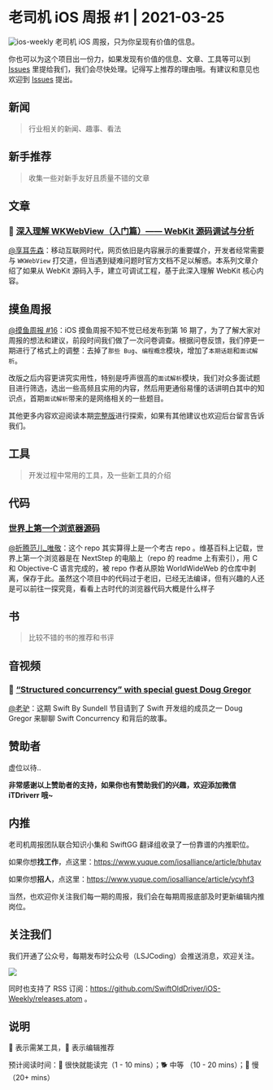 # 老司机 iOS 周报 #1 | 2021-03-25

![ios-weekly](https://github.com/SwiftOldDriver/iOS-Weekly/blob/master/assets/ios-weekly.png?raw=true)
老司机 iOS 周报，只为你呈现有价值的信息。

你也可以为这个项目出一份力，如果发现有价值的信息、文章、工具等可以到 [Issues](https://github.com/SwiftOldDriver/iOS-Weekly/issues) 里提给我们，我们会尽快处理。记得写上推荐的理由哦。有建议和意见也欢迎到 [Issues](https://github.com/SwiftOldDriver/iOS-Weekly/issues) 提出。

## 新闻

> 行业相关的新闻、趣事、看法

## 新手推荐

> 收集一些对新手友好且质量不错的文章

## 文章

### 🐢 [深入理解 WKWebView（入门篇）—— WebKit 源码调试与分析](https://mp.weixin.qq.com/s/VdkVBIQwj7WkAk8-5wppmQ)

[@享耳先森](https://github.com/iblacksun)：移动互联网时代，网页依旧是内容展示的重要媒介，开发者经常需要与 `WKWebView` 打交道，但当遇到疑难问题时官方文档不足以解惑。本系列文章介绍了如果从 WebKit 源码入手，建立可调试工程，基于此深入理解 WebKit 核心内容。

## 摸鱼周报

[@摸鱼周报 #16](https://mp.weixin.qq.com/s/nuij8iKsARAF2rLwkVtA8w)：iOS 摸鱼周报不知不觉已经发布到第 16 期了，为了了解大家对周报的想法和建议，前段时间我们做了一次问卷调查。根据问卷反馈，我们停更一期进行了格式上的调整：去掉了`那些 Bug`、`编程概念`模块，增加了`本期话题`和`面试解析`。

改版之后内容更讲究实用性，特别是呼声很高的`面试解析`模块，我们对众多面试题目进行筛选，选出一些高频且实用的内容，然后用更通俗易懂的话讲明白其中的知识点，首期`面试解析`带来的是网络相关的一些题目。

其他更多内容欢迎阅读本期[完整版](https://mp.weixin.qq.com/s/nuij8iKsARAF2rLwkVtA8w)进行探索，如果有其他建议也欢迎后台留言告诉我们。

## 工具

> 开发过程中常用的工具，及一些新工具的介绍

## 代码

### [世界上第一个浏览器源码](https://github.com/cynthia/WorldWideWeb)

[@折腾范儿_唯敬](https://www.weibo.com/agvicking/home?wvr=5)：这个 repo 其实算得上是一个考古 repo 。维基百科上记载，世界上第一个浏览器是在 NextStep 的电脑上（repo 的 readme 上有索引），用 C 和 Objective-C 语言完成的，被 repo 作者从原始 WorldWideWeb 的仓库中剥离，保存于此。虽然这个项目中的代码过于老旧，已经无法编译，但有兴趣的人还是可以前往一探究竟，看看上古时代的浏览器代码大概是什么样子

## 书

> 比较不错的书的推荐和书评

## 音视频

### 🐢 [“Structured concurrency” with special guest Doug Gregor](https://www.swiftbysundell.com/podcast/99/)

[@老驴](https://www.weibo.com/6090610445)：这期 Swift By Sundell 节目请到了 Swift 开发组的成员之一 Doug Gregor 来聊聊 Swift Concurrency 和背后的故事。

## 赞助者

虚位以待..

**非常感谢以上赞助者的支持，如果你也有赞助我们的兴趣，欢迎添加微信 iTDriverr 哦~**

## 内推

老司机周报团队联合知识小集和 SwiftGG 翻译组收录了一份靠谱的内推职位。

如果你想**找工作**，点这里：https://www.yuque.com/iosalliance/article/bhutav

如果你想**招人**，点这里：https://www.yuque.com/iosalliance/article/ycyhf3

当然，也欢迎你关注我们每一期的周报，我们会在每期周报底部及时更新编辑内推岗位。

## 关注我们

我们开通了公众号，每期发布时公众号（LSJCoding）会推送消息，欢迎关注。

![](https://github.com/SwiftOldDriver/iOS-Weekly/blob/master/assets/qrcode_for_wechat.jpg?raw=true)

同时也支持了 RSS 订阅：https://github.com/SwiftOldDriver/iOS-Weekly/releases.atom 。

## 说明

🚧 表示需某工具，🌟 表示编辑推荐

预计阅读时间：🐎 很快就能读完（1 - 10 mins）；🐕 中等 （10 - 20 mins）；🐢 慢（20+ mins）
